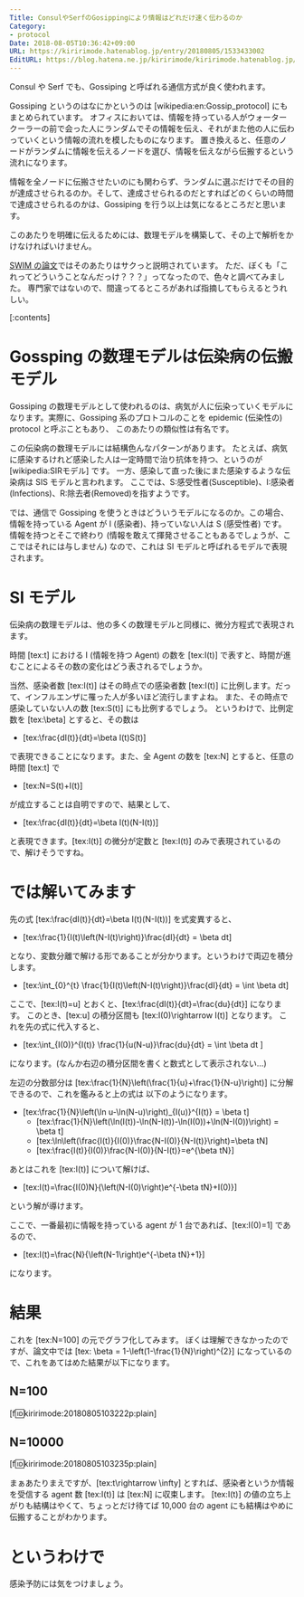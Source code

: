 ```yaml
---
Title: ConsulやSerfのGosippingにより情報はどれだけ速く伝わるのか
Category:
- protocol
Date: 2018-08-05T10:36:42+09:00
URL: https://kiririmode.hatenablog.jp/entry/20180805/1533433002
EditURL: https://blog.hatena.ne.jp/kiririmode/kiririmode.hatenablog.jp/atom/entry/10257846132607725993
---
```


Consul や Serf でも、Gossiping と呼ばれる通信方式が良く使われます。

Gossiping というのはなにかというのは [wikipedia:en:Gossip_protocol] にもまとめられています。
オフィスにおいては、情報を持っている人がウォータークーラーの前で会った人にランダムでその情報を伝え、それがまた他の人に伝わっていくという情報の流れを模したものになります。
置き換えると、任意のノードがランダムに情報を伝えるノードを選び、情報を伝えながら伝搬するという流れになります。

情報を全ノードに伝搬させたいのにも関わらず、ランダムに選ぶだけでその目的が達成させられるのか。そして、達成させられるのだとすればどのくらいの時間で達成させられるのかは、Gossiping を行う以上は気になるところだと思います。

このあたりを明確に伝えるためには、数理モデルを構築して、その上で解析をかけなければいけません。

[SWIM の論文](http://www.cs.cornell.edu/projects/Quicksilver/public_pdfs/SWIM.pdf)ではそのあたりはサクっと説明されています。
ただ、ぼくも「これってどういうことなんだっけ？？？」ってなったので、色々と調べてみました。
専門家ではないので、間違ってるところがあれば指摘してもらえるとうれしい。

[:contents]

# Gossping の数理モデルは伝染病の伝搬モデル

Gossiping の数理モデルとして使われるのは、病気が人に伝染っていくモデルになります。実際に、Gossiping 系のプロトコルのことを epidemic (伝染性の) protocol と呼ぶこともあり、
このあたりの類似性は有名です。

この伝染病の数理モデルには結構色んなパターンがあります。
たとえば、病気に感染するけれど感染した人は一定時間で治り抗体を持つ、というのが [wikipedia:SIRモデル] です。
一方、感染して直った後にまた感染するような伝染病は SIS モデルと言われます。
ここでは、S:感受性者(Susceptible)、I:感染者(Infections)、R:除去者(Removed)を指すようです。

では、通信で Gossiping を使うときはどういうモデルになるのか。この場合、情報を持っている Agent が I (感染者)、持っていない人は S (感受性者) です。
情報を持つとそこで終わり (情報を敢えて揮発させることもあるでしょうが、ここではそれには与しません) なので、これは SI モデルと呼ばれるモデルで表現されます。

# SI モデル

伝染病の数理モデルは、他の多くの数理モデルと同様に、微分方程式で表現されます。

時間 [tex:t] における I (情報を持つ Agent) の数を [tex:I(t)] で表すと、時間が進むことによるその数の変化はどう表されるでしょうか。

当然、感染者数 [tex:I(t)] はその時点での感染者数 [tex:I(t)] に比例します。だって、インフルエンザに罹った人が多いほど流行しますよね。
また、その時点で感染していない人の数 [tex:S(t)] にも比例するでしょう。
というわけで、比例定数を [tex:\beta] とすると、その数は

- [tex:\frac{dI(t)}{dt}=\beta I(t)S(t)]

で表現できることになります。また、全 Agent の数を [tex:N] とすると、任意の時間 [tex:t] で

- [tex:N=S(t)+I(t)]

が成立することは自明ですので、結果として、

- [tex:\frac{dI(t)}{dt}=\beta I(t)(N-I(t))]

と表現できます。[tex:I(t)] の微分が定数と [tex:I(t)] のみで表現されているので、解けそうですね。

# では解いてみます

先の式 [tex:\frac{dI(t)}{dt}=\beta I(t)(N-I(t))] を式変異すると、

- [tex:\frac{1}{I(t)\left(N-I(t)\right)}\frac{dI}{dt} = \beta dt]

となり、変数分離で解ける形であることが分かります。というわけで両辺を積分します。

- [tex:\int_{0}^{t} \frac{1}{I(t)\left(N-I(t)\right)}\frac{dI}{dt} = \int \beta dt]

ここで、[tex:I(t)=u] とおくと、[tex:\frac{dI(t)}{dt}=\frac{du}{dt}] になります。
このとき、[tex:u] の積分区間も [tex:I(0)\rightarrow I(t)] となります。
これを先の式に代入すると、

- [tex:\int_{I(0)}^{I(t)} \frac{1}{u(N-u)}\frac{du}{dt} = \int \beta dt ]

になります。(なんか右辺の積分区間を書くと数式として表示されない…)

左辺の分数部分は [tex:\frac{1}{N}\left(\frac{1}{u}+\frac{1}{N-u}\right)] に分解できるので、これを鑑みると上の式は
以下のようになります。

- [tex:\frac{1}{N}\left(\ln u-\ln(N-u)\right)_{I(u)}^{I(t)} = \beta t]
    - [tex:\frac{1}{N}\left\(\ln(I(t))-\ln(N-I(t))-\ln(I(0))+\ln(N-I(0))\right\) = \beta t]
    - [tex:\ln\left(\frac{I(t)}{I(0)}\frac{N-I(0)}{N-I(t)}\right)=\beta tN]
    - [tex:\frac{I(t)}{I(0)}\frac{N-I(0)}{N-I(t)}=e^{\beta tN}]

あとはこれを [tex:I(t)] について解けば、

- [tex:I(t)=\frac{I(0)N}{\left(N-I(0)\right)e^{-\beta tN}+I(0)}]

という解が導けます。

ここで、一番最初に情報を持っている agent が 1 台であれば、[tex:I(0)=1] であるので、

- [tex:I(t)=\frac{N}{\left(N-1\right)e^{-\beta tN}+1}]

になります。

# 結果

これを [tex:N=100] の元でグラフ化してみます。
ぼくは理解できなかったのですが、論文中では [tex: \beta = 1-\left(1-\frac{1}{N}\right)^{2}] になっているので、これをあてはめた結果が以下になります。

## N=100

[f:id:kiririmode:20180805103222p:plain]

## N=10000

[f:id:kiririmode:20180805103235p:plain]

まぁあたりまえですが、[tex:t\rightarrow \infty] とすれば、感染者というか情報を受信する agent 数 [tex:I(t)] は [tex:N] に収束します。
[tex:I(t)] の値の立ち上がりも結構はやくて、ちょっとだけ待てば 10,000 台の agent にも結構はやめに伝搬することがわかります。

# というわけで

感染予防には気をつけましょう。
